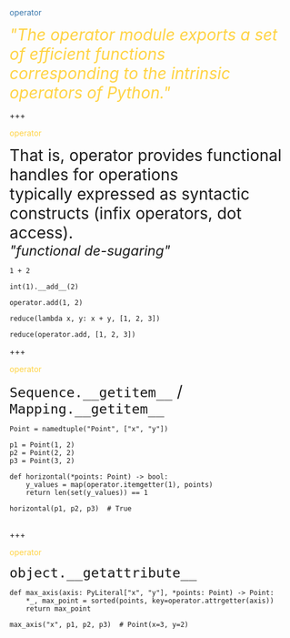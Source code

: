 <div style="text-align: left; color: #3776ab">
operator
</div>

<span style="font-size: 28px; color: #ffd343;"><em>"The operator module exports a set of efficient functions </br>corresponding to the intrinsic operators of Python."</em></span>

+++

<span style="color: #ffd343;">operator</span>

<span style="font-size: 28px">That is, operator provides functional handles for operations <br/>typically expressed as syntactic constructs (infix operators, dot access).</span>
<span style="font-size: 24px"><br/><em>"functional de-sugaring"</em></span>

<pre class="fragment"><code>1 + 2</code></pre>
<pre class="fragment"><code>int(1).__add__(2)</code></pre>
<pre class="fragment"><code>operator.add(1, 2)</code></pre>

<div class="fragment">
<pre><code class="python">reduce(lambda x, y: x + y, [1, 2, 3])</code></pre>
</div>

<pre class="fragment python"><code>reduce(operator.add, [1, 2, 3])</code></pre>

+++

<span style="color: #ffd343;">operator</span>

<span style="font-size: 28px">`Sequence.__getitem__` / `Mapping.__getitem__`</span>


<pre>
<code class="python" data-line-numbers>Point = namedtuple("Point", ["x", "y"])

p1 = Point(1, 2)
p2 = Point(2, 2)
p3 = Point(3, 2)

def horizontal(*points: Point) -> bool:
    y_values = map(operator.itemgetter(1), points)
    return len(set(y_values)) == 1

horizontal(p1, p2, p3)  # True
</code>
</pre>

+++

<span style="color: #ffd343;">operator</span>

<span style="font-size: 28px">`object.__getattribute__`</span>

<pre>
<code class="python" data-line-numbers>def max_axis(axis: PyLiteral["x", "y"], *points: Point) -> Point:
    *_, max_point = sorted(points, key=operator.attrgetter(axis))
    return max_point

max_axis("x", p1, p2, p3)  # Point(x=3, y=2)
</code>
</pre>
